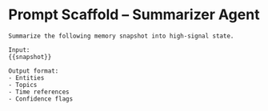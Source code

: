 

# Prompt Scaffold – Summarizer Agent

```
Summarize the following memory snapshot into high-signal state.

Input:
{{snapshot}}

Output format:
- Entities
- Topics
- Time references
- Confidence flags
```
